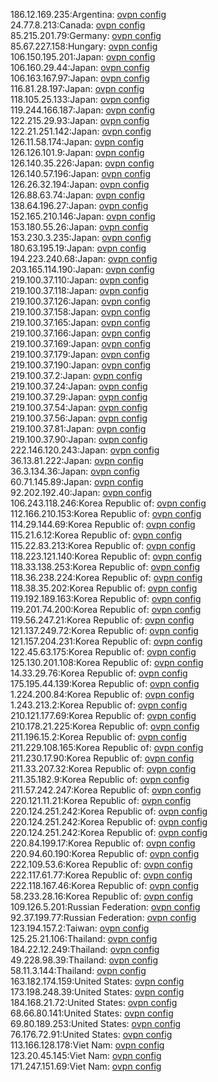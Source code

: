 186.12.169.235:Argentina: [ovpn config](vpn/186_12_169_235.ovpn)  
24.77.8.213:Canada: [ovpn config](vpn/24_77_8_213.ovpn)  
85.215.201.79:Germany: [ovpn config](vpn/85_215_201_79.ovpn)  
85.67.227.158:Hungary: [ovpn config](vpn/85_67_227_158.ovpn)  
106.150.195.201:Japan: [ovpn config](vpn/106_150_195_201.ovpn)  
106.160.29.44:Japan: [ovpn config](vpn/106_160_29_44.ovpn)  
106.163.167.97:Japan: [ovpn config](vpn/106_163_167_97.ovpn)  
116.81.28.197:Japan: [ovpn config](vpn/116_81_28_197.ovpn)  
118.105.25.133:Japan: [ovpn config](vpn/118_105_25_133.ovpn)  
119.244.166.187:Japan: [ovpn config](vpn/119_244_166_187.ovpn)  
122.215.29.93:Japan: [ovpn config](vpn/122_215_29_93.ovpn)  
122.21.251.142:Japan: [ovpn config](vpn/122_21_251_142.ovpn)  
126.11.58.174:Japan: [ovpn config](vpn/126_11_58_174.ovpn)  
126.126.101.9:Japan: [ovpn config](vpn/126_126_101_9.ovpn)  
126.140.35.226:Japan: [ovpn config](vpn/126_140_35_226.ovpn)  
126.140.57.196:Japan: [ovpn config](vpn/126_140_57_196.ovpn)  
126.26.32.194:Japan: [ovpn config](vpn/126_26_32_194.ovpn)  
126.88.63.74:Japan: [ovpn config](vpn/126_88_63_74.ovpn)  
138.64.196.27:Japan: [ovpn config](vpn/138_64_196_27.ovpn)  
152.165.210.146:Japan: [ovpn config](vpn/152_165_210_146.ovpn)  
153.180.55.26:Japan: [ovpn config](vpn/153_180_55_26.ovpn)  
153.230.3.235:Japan: [ovpn config](vpn/153_230_3_235.ovpn)  
180.63.195.19:Japan: [ovpn config](vpn/180_63_195_19.ovpn)  
194.223.240.68:Japan: [ovpn config](vpn/194_223_240_68.ovpn)  
203.165.114.190:Japan: [ovpn config](vpn/203_165_114_190.ovpn)  
219.100.37.110:Japan: [ovpn config](vpn/219_100_37_110.ovpn)  
219.100.37.118:Japan: [ovpn config](vpn/219_100_37_118.ovpn)  
219.100.37.126:Japan: [ovpn config](vpn/219_100_37_126.ovpn)  
219.100.37.158:Japan: [ovpn config](vpn/219_100_37_158.ovpn)  
219.100.37.165:Japan: [ovpn config](vpn/219_100_37_165.ovpn)  
219.100.37.166:Japan: [ovpn config](vpn/219_100_37_166.ovpn)  
219.100.37.169:Japan: [ovpn config](vpn/219_100_37_169.ovpn)  
219.100.37.179:Japan: [ovpn config](vpn/219_100_37_179.ovpn)  
219.100.37.190:Japan: [ovpn config](vpn/219_100_37_190.ovpn)  
219.100.37.2:Japan: [ovpn config](vpn/219_100_37_2.ovpn)  
219.100.37.24:Japan: [ovpn config](vpn/219_100_37_24.ovpn)  
219.100.37.29:Japan: [ovpn config](vpn/219_100_37_29.ovpn)  
219.100.37.54:Japan: [ovpn config](vpn/219_100_37_54.ovpn)  
219.100.37.56:Japan: [ovpn config](vpn/219_100_37_56.ovpn)  
219.100.37.81:Japan: [ovpn config](vpn/219_100_37_81.ovpn)  
219.100.37.90:Japan: [ovpn config](vpn/219_100_37_90.ovpn)  
222.146.120.243:Japan: [ovpn config](vpn/222_146_120_243.ovpn)  
36.13.81.222:Japan: [ovpn config](vpn/36_13_81_222.ovpn)  
36.3.134.36:Japan: [ovpn config](vpn/36_3_134_36.ovpn)  
60.71.145.89:Japan: [ovpn config](vpn/60_71_145_89.ovpn)  
92.202.192.40:Japan: [ovpn config](vpn/92_202_192_40.ovpn)  
106.243.118.246:Korea Republic of: [ovpn config](vpn/106_243_118_246.ovpn)  
112.166.210.153:Korea Republic of: [ovpn config](vpn/112_166_210_153.ovpn)  
114.29.144.69:Korea Republic of: [ovpn config](vpn/114_29_144_69.ovpn)  
115.21.6.12:Korea Republic of: [ovpn config](vpn/115_21_6_12.ovpn)  
115.22.83.213:Korea Republic of: [ovpn config](vpn/115_22_83_213.ovpn)  
118.223.121.140:Korea Republic of: [ovpn config](vpn/118_223_121_140.ovpn)  
118.33.138.253:Korea Republic of: [ovpn config](vpn/118_33_138_253.ovpn)  
118.36.238.224:Korea Republic of: [ovpn config](vpn/118_36_238_224.ovpn)  
118.38.35.202:Korea Republic of: [ovpn config](vpn/118_38_35_202.ovpn)  
119.192.189.163:Korea Republic of: [ovpn config](vpn/119_192_189_163.ovpn)  
119.201.74.200:Korea Republic of: [ovpn config](vpn/119_201_74_200.ovpn)  
119.56.247.21:Korea Republic of: [ovpn config](vpn/119_56_247_21.ovpn)  
121.137.249.72:Korea Republic of: [ovpn config](vpn/121_137_249_72.ovpn)  
121.157.204.231:Korea Republic of: [ovpn config](vpn/121_157_204_231.ovpn)  
122.45.63.175:Korea Republic of: [ovpn config](vpn/122_45_63_175.ovpn)  
125.130.201.108:Korea Republic of: [ovpn config](vpn/125_130_201_108.ovpn)  
14.33.29.76:Korea Republic of: [ovpn config](vpn/14_33_29_76.ovpn)  
175.195.44.139:Korea Republic of: [ovpn config](vpn/175_195_44_139.ovpn)  
1.224.200.84:Korea Republic of: [ovpn config](vpn/1_224_200_84.ovpn)  
1.243.213.2:Korea Republic of: [ovpn config](vpn/1_243_213_2.ovpn)  
210.121.177.69:Korea Republic of: [ovpn config](vpn/210_121_177_69.ovpn)  
210.178.21.225:Korea Republic of: [ovpn config](vpn/210_178_21_225.ovpn)  
211.196.15.2:Korea Republic of: [ovpn config](vpn/211_196_15_2.ovpn)  
211.229.108.165:Korea Republic of: [ovpn config](vpn/211_229_108_165.ovpn)  
211.230.17.90:Korea Republic of: [ovpn config](vpn/211_230_17_90.ovpn)  
211.33.207.32:Korea Republic of: [ovpn config](vpn/211_33_207_32.ovpn)  
211.35.182.9:Korea Republic of: [ovpn config](vpn/211_35_182_9.ovpn)  
211.57.242.247:Korea Republic of: [ovpn config](vpn/211_57_242_247.ovpn)  
220.121.11.21:Korea Republic of: [ovpn config](vpn/220_121_11_21.ovpn)  
220.124.251.242:Korea Republic of: [ovpn config](vpn/220_124_251_242.ovpn)  
220.124.251.242:Korea Republic of: [ovpn config](vpn/220_124_251_242.ovpn)  
220.124.251.242:Korea Republic of: [ovpn config](vpn/220_124_251_242.ovpn)  
220.84.199.17:Korea Republic of: [ovpn config](vpn/220_84_199_17.ovpn)  
220.94.60.190:Korea Republic of: [ovpn config](vpn/220_94_60_190.ovpn)  
222.109.53.6:Korea Republic of: [ovpn config](vpn/222_109_53_6.ovpn)  
222.117.61.77:Korea Republic of: [ovpn config](vpn/222_117_61_77.ovpn)  
222.118.167.46:Korea Republic of: [ovpn config](vpn/222_118_167_46.ovpn)  
58.233.28.16:Korea Republic of: [ovpn config](vpn/58_233_28_16.ovpn)  
109.126.5.201:Russian Federation: [ovpn config](vpn/109_126_5_201.ovpn)  
92.37.199.77:Russian Federation: [ovpn config](vpn/92_37_199_77.ovpn)  
123.194.157.2:Taiwan: [ovpn config](vpn/123_194_157_2.ovpn)  
125.25.21.106:Thailand: [ovpn config](vpn/125_25_21_106.ovpn)  
184.22.12.249:Thailand: [ovpn config](vpn/184_22_12_249.ovpn)  
49.228.98.39:Thailand: [ovpn config](vpn/49_228_98_39.ovpn)  
58.11.3.144:Thailand: [ovpn config](vpn/58_11_3_144.ovpn)  
163.182.174.159:United States: [ovpn config](vpn/163_182_174_159.ovpn)  
173.198.248.39:United States: [ovpn config](vpn/173_198_248_39.ovpn)  
184.168.21.72:United States: [ovpn config](vpn/184_168_21_72.ovpn)  
68.66.80.141:United States: [ovpn config](vpn/68_66_80_141.ovpn)  
69.80.189.253:United States: [ovpn config](vpn/69_80_189_253.ovpn)  
76.176.72.91:United States: [ovpn config](vpn/76_176_72_91.ovpn)  
113.166.128.178:Viet Nam: [ovpn config](vpn/113_166_128_178.ovpn)  
123.20.45.145:Viet Nam: [ovpn config](vpn/123_20_45_145.ovpn)  
171.247.151.69:Viet Nam: [ovpn config](vpn/171_247_151_69.ovpn)  
